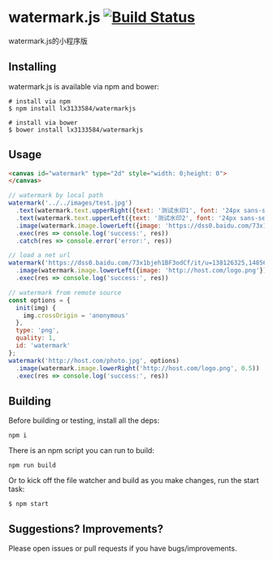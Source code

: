 # watermark.js [![Build Status](https://travis-ci.org/brianium/watermarkjs.svg?branch=master)](https://travis-ci.org/brianium/watermarkjs)

watermark.js的小程序版

## Installing

watermark.js is available via npm and bower:

```
# install via npm
$ npm install lx3133584/watermarkjs

# install via bower
$ bower install lx3133584/watermarkjs
```

## Usage
```html
<canvas id="watermark" type="2d" style="width: 0;height: 0">
</canvas>
```

```js
// watermark by local path
watermark('../../images/test.jpg')
  .text(watermark.text.upperRight({text: '测试水印1', font: '24px sans-serif', fillStyle: '#ffffff', alpha: 0.5, stroke: true, strokeStyle: '#000', distance: 30}))
  .text(watermark.text.upperLeft({text: '测试水印2', font: '24px sans-serif', fillStyle: '#ffffff'}))
  .image(watermark.image.lowerLeft({image: 'https://dss0.baidu.com/73x1bjeh1BF3odCf/it/u=138126325,1485620701&fm=85&s=7FAB2EC3909A35D01E299C1A030010D2', width: 150, height: 150, alpha: 0.5, distance: 30}))
  .exec(res => console.log('success:', res))
  .catch(res => console.error('error:', res))

// load a net url
watermark('https://dss0.baidu.com/73x1bjeh1BF3odCf/it/u=138126325,1485620701&fm=85&s=7FAB2EC3909A35D01E299C1A030010D2')
  .image(watermark.image.lowerLeft({image: 'http://host.com/logo.png'}))
  .exec(res => console.log('success:', res))

// watermark from remote source
const options = {
  init(img) {
    img.crossOrigin = 'anonymous'
  },
  type: 'png',
  quality: 1,
  id: 'watermark'
};
watermark('http://host.com/photo.jpg', options)
  .image(watermark.image.lowerRight('http://host.com/logo.png', 0.5))
  .exec(res => console.log('success:', res))
```


## Building

Before building or testing, install all the deps:

```
npm i
```

There is an npm script you can run to build:

```
npm run build
```

Or to kick off the file watcher and build as you make changes, run the start task:

```
$ npm start
```

## Suggestions? Improvements?

Please open issues or pull requests if you have bugs/improvements.

